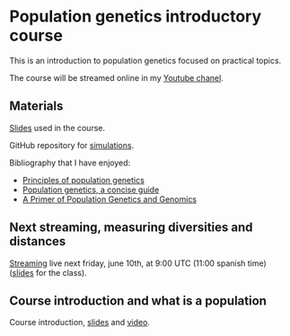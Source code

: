 # Population genetics introductory course

This is an introduction to population genetics focused on practical topics.

The course will be streamed online in my [Youtube chanel](https://www.youtube.com/channel/UC7-bjPuStqjJqbDiv0pTI5g).

## Materials

[Slides](https://drive.google.com/drive/folders/11DkVnRTekeeQIW-JT8IVzSkom3KEaQ6m?usp=sharing) used in the course.

GitHub repository for [simulations](https://github.com/JoseBlanca/population_genetics_simulations).

Bibliography that I have enjoyed:

- [Principles of population genetics](https://global.oup.com/academic/product/principles-of-population-genetics-9780878933082)
- [Population genetics, a concise guide](https://books.google.es/books?id=3-o8NFIBNMoC&dq=inauthor:%22John+H.+Gillespie%22)
- [A Primer of Population Genetics and Genomics](https://oxford.universitypressscholarship.com/view/10.1093/oso/9780198862291.001.0001/oso-9780198862291)

## Next streaming, measuring diversities and distances

[Streaming](https://youtu.be/Bw814vhChZc) live next friday, june 10th, at 9:00 UTC (11:00 spanish time) ([slides](https://drive.google.com/drive/folders/1s_fj8kuLZKcBuXmscWdFu6P15SKjALXO?usp=sharing) for the class).

## Course introduction and what is a population

Course introduction, [slides](https://drive.google.com/drive/folders/1Do37JnvbVOqVEHQI0_XanJcF-edxNFBv?usp=sharing) and [video](https://youtu.be/9YsiFPXFj98).
